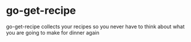 # go-get-recipe
go-get-recipe collects your recipes so you never have to think about what you are going to make for dinner again
